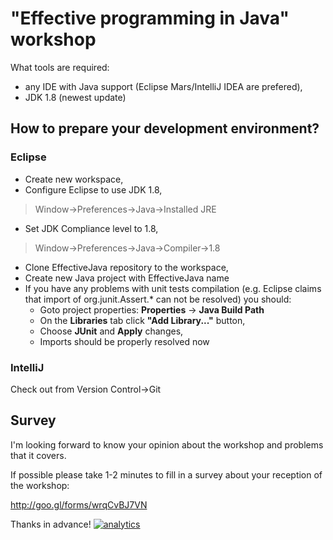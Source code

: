# "Effective programming in Java" workshop

What tools are required:
* any IDE with Java support (Eclipse Mars/IntelliJ IDEA are prefered),
* JDK 1.8 (newest update)

## How to prepare your development environment?

### Eclipse

* Create new workspace,
* Configure Eclipse to use JDK 1.8,

> Window->Preferences->Java->Installed JRE

* Set JDK Compliance level to 1.8,

> Window->Preferences->Java->Compiler->1.8

* Clone EffectiveJava repository to the workspace,
* Create new Java project with EffectiveJava name
* If you have any problems with unit tests compilation (e.g. Eclipse claims that import of org.junit.Assert.* can not be resolved) you should:
  * Goto project properties: **Properties** -> **Java Build Path**
  * On the **Libraries** tab click **"Add Library..."** button,
  * Choose **JUnit** and **Apply** changes,
  * Imports should be properly resolved now

### IntelliJ

Check out from Version Control->Git

## Survey

I'm looking forward to know your opinion about the workshop and problems that it covers.

If possible please take 1-2 minutes to fill in a survey about your reception of the workshop:

http://goo.gl/forms/wrqCvBJ7VN

Thanks in advance!
[![analytics](https://www.google-analytics.com/collect?v=1&t=pageview&_s=1&dl=https%3A%2F%2Fgithub.com%2Flkoniecki&dp=%2FEffectiveJava&dt=EffectiveJava&_u=lkoniecki&cid=github.com%2Flkoniecki&tid=UA-62127955-3&aip=1)]()
